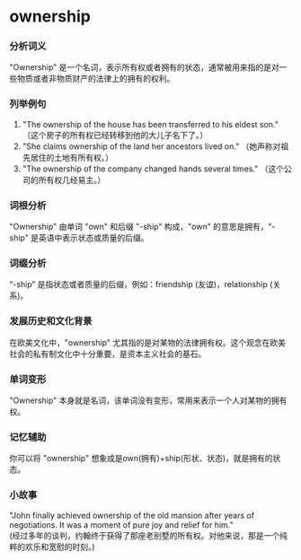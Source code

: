 # ownership

### 分析词义

  

"Ownership" 是一个名词，表示所有权或者拥有的状态，通常被用来指的是对一些物质或者非物质财产的法律上的拥有的权利。

  

### 列举例句

  

1.  "The ownership of the house has been transferred to his eldest son." （这个房子的所有权已经转移到他的大儿子名下了。）
2.  "She claims ownership of the land her ancestors lived on." （她声称对祖先居住的土地有所有权。）
3.  "The ownership of the company changed hands several times." （这个公司的所有权几经易主。）

  

### 词根分析

  

"Ownership" 由单词 "own" 和后缀 "-ship" 构成，"own" 的意思是拥有，"-ship" 是英语中表示状态或质量的后缀。

  

### 词缀分析

  

“-ship” 是指状态或者质量的后缀，例如：friendship (友谊)，relationship (关系)。

  

### 发展历史和文化背景

  

在欧美文化中，"ownership" 尤其指的是对某物的法律拥有权。这个观念在欧美社会的私有制文化中十分重要，是资本主义社会的基石。

  

### 单词变形

  

"Ownership" 本身就是名词，该单词没有变形，常用来表示一个人对某物的拥有权。

  

### 记忆辅助

  

你可以将 "ownership" 想象成是own(拥有)+ship(形状、状态)，就是拥有的状态。

  

### 小故事

  

"John finally achieved ownership of the old mansion after years of negotiations. It was a moment of pure joy and relief for him."  
(经过多年的谈判，约翰终于获得了那座老别墅的所有权。对他来说，那是一个纯粹的欢乐和宽慰的时刻。)
